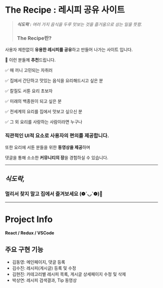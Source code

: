 # **The Recipe** :  레시피 공유 사이트

> ***식도락 :*** *여러 가지 음식을 두루 맛보는 것을 즐거움으로 삼는 일을 뜻함.*
>
>
>### **The Recipe란?**

사용자 제한없이 **유용한 레시피를 공유**하고 만들어 나가는 사이트 입니다.

🍴 이런 분들께 **추천**드립니다.

✅ 매 끼니 고민되는 자취러

✅ 집에서 간단하고 맛있는 음식을 요리해드시고 싶은 분

✅ 칼질도 서툰 요리 초보자

✅ 미래의 백종원이 되고 싶은 분

✅ 전세계의 요리를 집에서 맛보고 싶으신 분

✅ 그 외 요리를 사랑하는 사람이라면 누구나


### 직관적인 UI적 요소로 사용자의 편의를 제공합니다.

또한 요리에 서툰 분들을 위한 **동영상을 제공**하며

댓글을 통해 소소한 **커뮤니티의 장**을 경험하실 수 있습니다. 

---

## *식도락,*

### 멀리서 찾지 말고 집에서 즐겨보세요 (❁´◡`❁)🥢

---

# Project Info

**React / Redux / VSCode**

## 주요 구현 기능
- 김동영: 메인페이지, 댓글 등록
- 김수진: 레시피(게시글) 등록 및 수정
- 김현진: 카테고리별 레시피 목록, 게시글 상세페이지 수정 및 삭제
- 박상연: 레시피 검색결과, Tip 동영상




